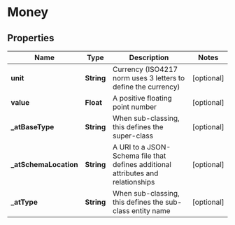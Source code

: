 # Money

## Properties
Name | Type | Description | Notes
------------ | ------------- | ------------- | -------------
**unit** | **String** | Currency (ISO4217 norm uses 3 letters to define the currency) |  [optional]
**value** | **Float** | A positive floating point number |  [optional]
**_atBaseType** | **String** | When sub-classing, this defines the super-class |  [optional]
**_atSchemaLocation** | **String** | A URI to a JSON-Schema file that defines additional attributes and relationships |  [optional]
**_atType** | **String** | When sub-classing, this defines the sub-class entity name |  [optional]
